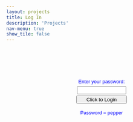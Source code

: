 ```yaml
---
layout: projects
title: Log In
description: 'Projects'
nav-menu: true
show_tile: false
---
```



<!DOCTYPE html>
<html lang="en">
<head>
<title>Login</title>
<meta charset="UTF-8">





<script type="text/javascript">
// PASSWORD PROTECTION SCRIPT

function TheLogin() {

var password = 'Researcher';

if (this.document.login.pass.value == password) {
  top.location.href="projects.html";
}
else {
  window.alert("Incorrect password, please try again.");
  }
}

</script>





</head>

<body>

<br><br><br><br>





<div style="text-align: center; margin: 0 auto; color: #0000FF; font: normal 13px arial, sans-serif;">
Enter your password:<br>
<form name="login" style="margin: 5px 0px 0px 0px;">
<input type="text" name="pass" size="17" onkeydown="if(event.keyCode==13) return false;" style="width: 130px;"><br>
<input type="button" value="Click to Login" style="width: 134px; margin: 4px auto 4px auto;" onclick="javascript:TheLogin(this.form)">
</form>

Password = pepper

</div>





<br><br><br>

</body>
</html>
